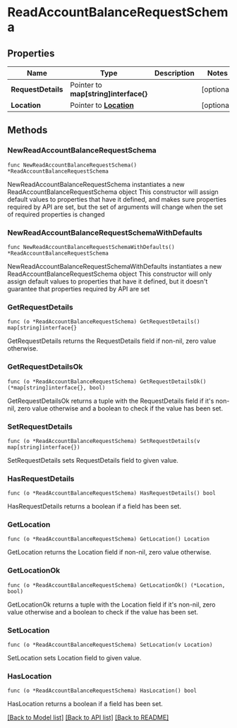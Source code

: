 # ReadAccountBalanceRequestSchema

## Properties

Name | Type | Description | Notes
------------ | ------------- | ------------- | -------------
**RequestDetails** | Pointer to **map[string]interface{}** |  | [optional] 
**Location** | Pointer to [**Location**](Location.md) |  | [optional] 

## Methods

### NewReadAccountBalanceRequestSchema

`func NewReadAccountBalanceRequestSchema() *ReadAccountBalanceRequestSchema`

NewReadAccountBalanceRequestSchema instantiates a new ReadAccountBalanceRequestSchema object
This constructor will assign default values to properties that have it defined,
and makes sure properties required by API are set, but the set of arguments
will change when the set of required properties is changed

### NewReadAccountBalanceRequestSchemaWithDefaults

`func NewReadAccountBalanceRequestSchemaWithDefaults() *ReadAccountBalanceRequestSchema`

NewReadAccountBalanceRequestSchemaWithDefaults instantiates a new ReadAccountBalanceRequestSchema object
This constructor will only assign default values to properties that have it defined,
but it doesn't guarantee that properties required by API are set

### GetRequestDetails

`func (o *ReadAccountBalanceRequestSchema) GetRequestDetails() map[string]interface{}`

GetRequestDetails returns the RequestDetails field if non-nil, zero value otherwise.

### GetRequestDetailsOk

`func (o *ReadAccountBalanceRequestSchema) GetRequestDetailsOk() (*map[string]interface{}, bool)`

GetRequestDetailsOk returns a tuple with the RequestDetails field if it's non-nil, zero value otherwise
and a boolean to check if the value has been set.

### SetRequestDetails

`func (o *ReadAccountBalanceRequestSchema) SetRequestDetails(v map[string]interface{})`

SetRequestDetails sets RequestDetails field to given value.

### HasRequestDetails

`func (o *ReadAccountBalanceRequestSchema) HasRequestDetails() bool`

HasRequestDetails returns a boolean if a field has been set.

### GetLocation

`func (o *ReadAccountBalanceRequestSchema) GetLocation() Location`

GetLocation returns the Location field if non-nil, zero value otherwise.

### GetLocationOk

`func (o *ReadAccountBalanceRequestSchema) GetLocationOk() (*Location, bool)`

GetLocationOk returns a tuple with the Location field if it's non-nil, zero value otherwise
and a boolean to check if the value has been set.

### SetLocation

`func (o *ReadAccountBalanceRequestSchema) SetLocation(v Location)`

SetLocation sets Location field to given value.

### HasLocation

`func (o *ReadAccountBalanceRequestSchema) HasLocation() bool`

HasLocation returns a boolean if a field has been set.


[[Back to Model list]](../README.md#documentation-for-models) [[Back to API list]](../README.md#documentation-for-api-endpoints) [[Back to README]](../README.md)


